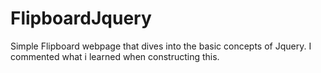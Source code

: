 # FlipboardJquery
Simple Flipboard webpage that dives into the basic concepts of Jquery. I commented what i learned when constructing this. 
